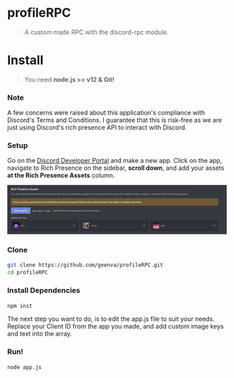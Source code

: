 # profileRPC

> A custom made RPC with the discord-rpc module.

# Install

> You need **node.js >= v12 & Git!**

### Note

A few concerns were raised about this application's compliance with Discord's Terms and Conditions. I guarantee that this is risk-free as we are just using Discord's rich presence API to interact with Discord.  

### Setup

Go on the [Discord Developer Portal](https://discord.com/developers/applications) and make a new app. Click on the app, navigate to Rich Presence on the sidebar, **scroll down**, and add your assets **at the Rich Presence Assets** column.

![Demo Image](/img/demo.png "Hey! You found me!")  

### Clone

```sh
git clone https://github.com/geenva/profileRPC.git
cd profileRPC
```

### Install Dependencies

```sh
npm inst
```

The next step you want to do, is to edit the app.js file to suit your needs. Replace your Client ID from the app you made, and add custom image keys and text into the array.
### Run!

```sh
node app.js
```
